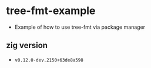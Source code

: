 # tree-fmt-example
- Example of how to use tree-fmt via package manager

## zig version
- `v0.12.0-dev.2150+63de8a598`
